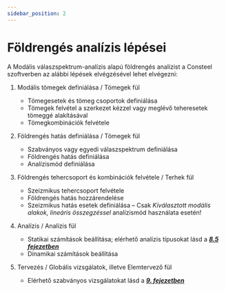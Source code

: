 ```yaml
---
sidebar_position: 2
---
```

# Földrengés analízis lépései

<!-- wp:paragraph -->

A Modális válaszspektrum-analízis alapú földrengés analízist a Consteel szoftverben az alábbi lépések elvégzésével lehet elvégezni:

<!-- /wp:paragraph -->

<!-- wp:list {"ordered":true,"type":"1"} -->

1. Modális tömegek definiálása / Tömegek fül

   - Tömegesetek és tömeg csoportok definiálása
   - Tömegek felvétel a szerkezet kézzel vagy meglévő teheresetek tömeggé alakításával
   - Tömegkombinációk felvétele

2. Földrengés hatás definiálása / Tömegek fül

   - Szabványos vagy egyedi válaszspektrum definiálása
   - Földrengés hatás definiálása
   - Analízismód definiálása

3. Földrengés tehercsoport és kombinációk felvétele / Terhek fül

   - Szeizmikus tehercsoport felvétele
   - Földrengés hatás hozzárendelése
   - Szeizmikus hatás esetek definiálása – Csak _Kiválasztott modális alakok, lineáris összegzéssel_ analízismód használata esetén!

4. Analízis / Analízis fül

   - Statikai számítások beállítása; elérhető analízis típusokat lásd a **_[8.5 fejezetben](/manual/szerkezetek-analizise/analizis-tipusok/)_**
   - Dinamikai számítások beállítása

5. Tervezés / Globális vizsgálatok, illetve Elemtervező fül

   - Elérhető szabványos vizsgálatokat lásd a **_[9. fejezetben](/manual/szabvanyos-tervezes/)_**

<!-- /wp:list -->
